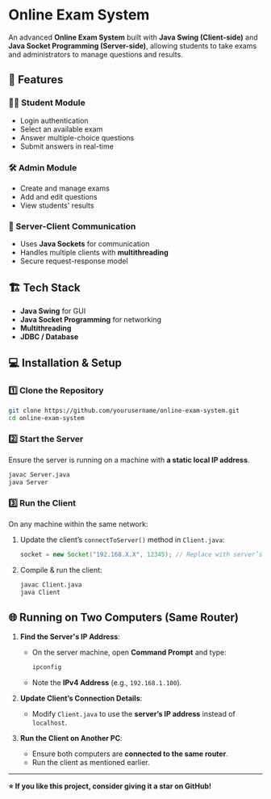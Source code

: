 # Online Exam System

An advanced **Online Exam System** built with **Java Swing (Client-side)** and **Java Socket Programming (Server-side)**, allowing students to take exams and administrators to manage questions and results.

## 🚀 Features

### 🧑‍🎓 Student Module
- Login authentication
- Select an available exam
- Answer multiple-choice questions
- Submit answers in real-time

### 🛠️ Admin Module
- Create and manage exams
- Add and edit questions
- View students' results

### 📡 Server-Client Communication
- Uses **Java Sockets** for communication
- Handles multiple clients with **multithreading** 
- Secure request-response model

## 🏗️ Tech Stack
- **Java Swing** for GUI
- **Java Socket Programming** for networking
- **Multithreading** 
- **JDBC / Database** 

## 💻 Installation & Setup

### 1️⃣ Clone the Repository
```sh
git clone https://github.com/yourusername/online-exam-system.git
cd online-exam-system
```

### 2️⃣ Start the Server
Ensure the server is running on a machine with **a static local IP address**.
```sh
javac Server.java
java Server
```

### 3️⃣ Run the Client
On any machine within the same network:
1. Update the client’s `connectToServer()` method in `Client.java`:
   ```java
   socket = new Socket("192.168.X.X", 12345); // Replace with server’s local IP
   ```
2. Compile & run the client:
   ```sh
   javac Client.java
   java Client
   ```

## 🌐 Running on Two Computers (Same Router)
1. **Find the Server's IP Address**:
   - On the server machine, open **Command Prompt** and type:
     ```sh
     ipconfig
     ```
   - Note the **IPv4 Address** (e.g., `192.168.1.100`).

2. **Update Client’s Connection Details**:
   - Modify `Client.java` to use the **server’s IP address** instead of `localhost`.

3. **Run the Client on Another PC**:
   - Ensure both computers are **connected to the same router**.
   - Run the client as mentioned earlier.


---
**⭐ If you like this project, consider giving it a star on GitHub!**

